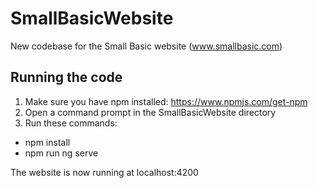 # SmallBasicWebsite
New codebase for the Small Basic website (www.smallbasic.com)

## Running the code
1. Make sure you have npm installed: https://www.npmjs.com/get-npm
2. Open a command prompt in the SmallBasicWebsite directory
3. Run these commands:
  - npm install
  - npm run ng serve

The website is now running at localhost:4200
